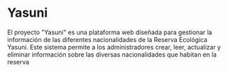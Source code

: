 # Yasuni
El proyecto "Yasuni" es una plataforma web diseñada para gestionar la información de las diferentes nacionalidades de la Reserva Ecológica Yasuni. Este sistema permite a los administradores crear, leer, actualizar y eliminar información sobre las diversas nacionalidades que habitan en la reserva
